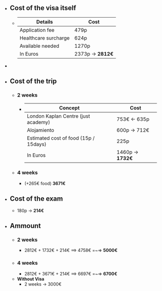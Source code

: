- ## Cost of the visa itself
	- | Details | Cost |
	  | --- | --- |
	  | Application fee| 479p |
	  | Healthcare surcharge | 624p |
	  | Available needed | 1270p |
	  | In Euros | 2373p -> **2812€** |
-
- ## Cost of the trip
	- ### 2 weeks
		- | Concept | Cost |
		  | --- | --- |
		  | London Kaplan Centre (just academy)| 753€ <- 635p |
		  | Alojamiento | 600p -> 712€ |
		  | Estimated cost of food (15p / 15days) | 225p |
		  | In Euros | 1460p -> **1732€** |
	- ### 4 weeks
		- (+265€ food) **3671€**
- ## Cost of the exam
	- 180p -> **214€**
- ## Ammount
	- ### 2 weeks
		- 2812€ + 1732€ + 214€ ==> 4758€ =~=> **5000€**
	- ### 4 weeks
		- 2812€ + 3671€ + 214€ ==> 6697€ =~=> **6700€**
	- **Without Visa**
		- 2 weeks -> 3000€